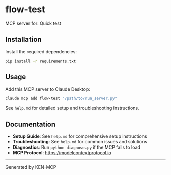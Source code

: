 # flow-test

MCP server for: Quick test

## Installation

Install the required dependencies:

```bash
pip install -r requirements.txt
```

## Usage

Add this MCP server to Claude Desktop:

```bash
claude mcp add flow-test "/path/to/run_server.py"
```

See `help.md` for detailed setup and troubleshooting instructions.

## Documentation

- **Setup Guide**: See `help.md` for comprehensive setup instructions
- **Troubleshooting**: See `help.md` for common issues and solutions
- **Diagnostics**: Run `python diagnose.py` if the MCP fails to load
- **MCP Protocol**: https://modelcontextprotocol.io

---
Generated by KEN-MCP
